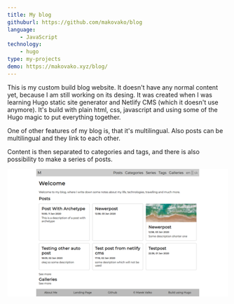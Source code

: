 ```yaml
---
title: My blog
githuburl: https://github.com/makovako/blog
language:
    - JavaScript
technology:
    - hugo
type: my-projects
demo: https://makovako.xyz/blog/
---
```


This is my custom build blog website. It doesn't have any normal content yet, because I am still working on its desing. It was created when I was learning Hugo static site generator and Netlify CMS (which it doesn't use anymore). It's build with plain html, css, javascript and using some of the Hugo magic to put everything together.

One of other features of my blog is, that it's multilingual. Also posts can be multilingual and they link to each other.

Content is then separated to categories and tags, and there is also possibility to make a series of posts.

![Blog-screenshot](/blog-screenshot.png)